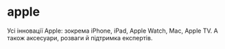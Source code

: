 # apple
Усі інновації Apple: зокрема iPhone, iPad, Apple Watch, Mac, Apple TV. А також аксесуари, розваги й підтримка експертів.
